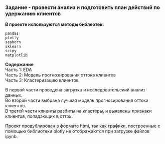 ### Задание - провести анализ и подготовить план действий по удержанию клиентов

**В проекте используются методы библеотек:**  
```
pandas
plotly
seaborn
sklearn
scipy
matplotlib
```
**Содержание**  
Часть 1: EDA  
Часть 2: Модель прогнозирования оттока клиентов  
Часть 3: Кластеризацию клиентов  

В первой части проведена загрузка и исследовательский анализ данных.   
Во второй части выбрана лучшая модель прогнозирования оттока клиентов.  
В третей части клиенты разбиты на кластеры, и выявлены признаки клиентов, попадающих в отток.

Проект продублирован в формате html, так как графики, построенные с помощью библиотеки plotly не отображаются при загрузке файлов ipynb.
